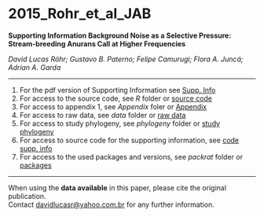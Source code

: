 # 2015_Rohr_et_al_JAB  

__Supporting Information Background Noise as a Selective Pressure: Stream-breeding
  Anurans  Call at Higher Frequencies__
  
_David Lucas Röhr; Gustavo B. Paterno; Felipe Camurugi; Flora A. Juncá; Adrian
  A. Garda_

***

1. For the pdf version of Supporting Information see [Supp. Info](https://github.com/paternogbc/2015_Rohr_et_al_JAEcol/blob/master/supp_material.pdf)    
2. For access to the source code, see *R* folder or [source code](https://github.com/paternogbc/2015_Rohr_et_al_JAEcol/blob/master/R/source_code.R)  
3. For access to appendix 1, see *Appendix* foler or [Appendix](https://github.com/paternogbc/2015_Rohr_et_al_JAEcol/blob/master/Appendix/Appendix1.pdf)  
4. For access to raw data, see *data* folder or [raw data](https://github.com/paternogbc/2015_Rohr_et_al_JAEcol/blob/master/data/data_raw.csv)  
5. For access to study phylogeny, see *phylogeny* folder or [study phylogeny](https://github.com/paternogbc/2015_Rohr_et_al_JAEcol/blob/master/phylogeny/study.tree.tre)  
6. For access to source code for the supporting information, see [code supp. info](https://raw.githubusercontent.com/paternogbc/2015_Rohr_et_al_JAEcol/master/supp_material.Rmd)  
7. For access to the used packages and versions, see *packrat* folder or [packages](https://github.com/paternogbc/2015_Rohr_et_al_JAEcol/tree/master/packrat)  
    
***
When using the __data available__ in this paper, please cite the original publication.  
Contact davidlucasr@yahoo.com.br for any further information. 
 
